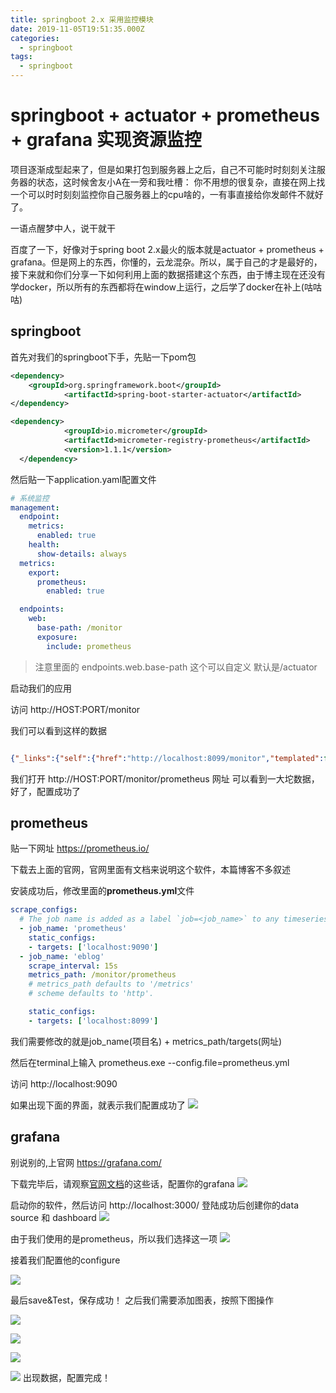 ```yaml
---
title: springboot 2.x 采用监控模块
date: 2019-11-05T19:51:35.000Z
categories:
  - springboot
tags:
  - springboot
---
```


# springboot + actuator + prometheus + grafana 实现资源监控

项目逐渐成型起来了，但是如果打包到服务器上之后，自己不可能时时刻刻关注服务器的状态，这时候舍友小A在一旁和我吐槽： 你不用想的很复杂，直接在网上找一个可以时时刻刻监控你自己服务器上的cpu啥的，一有事直接给你发邮件不就好了。

一语点醒梦中人，说干就干

百度了一下，好像对于spring boot 2.x最火的版本就是actuator + prometheus + grafana。但是网上的东西，你懂的，云龙混杂。所以，属于自己的才是最好的，接下来就和你们分享一下如何利用上面的数据搭建这个东西，由于博主现在还没有学docker，所以所有的东西都将在window上运行，之后学了docker在补上(咕咕咕)

## springboot

首先对我们的springboot下手，先贴一下pom包

```xml
<dependency>
    <groupId>org.springframework.boot</groupId>
            <artifactId>spring-boot-starter-actuator</artifactId>
</dependency>

<dependency>
            <groupId>io.micrometer</groupId>
            <artifactId>micrometer-registry-prometheus</artifactId>
            <version>1.1.1</version>
  </dependency>
```

然后贴一下application.yaml配置文件

```yaml
# 系统监控
management:
  endpoint:
    metrics:
      enabled: true
    health:
      show-details: always
  metrics:
    export:
      prometheus:
        enabled: true

  endpoints:
    web:
      base-path: /monitor
      exposure:
        include: prometheus
```

> 注意里面的 endpoints.web.base-path 这个可以自定义 默认是/actuator

启动我们的应用

访问 http://HOST:PORT/monitor

我们可以看到这样的数据

```json

{"_links":{"self":{"href":"http://localhost:8099/monitor","templated":false},"prometheus":{"href":"http://localhost:8099/monitor/prometheus","templated":false}}}
```

我们打开 http://HOST:PORT/monitor/prometheus 网址 可以看到一大坨数据，好了，配置成功了

## prometheus

贴一下网址 https://prometheus.io/

下载去上面的官网，官网里面有文档来说明这个软件，本篇博客不多叙述

安装成功后，修改里面的**prometheus.yml**文件

```yml
scrape_configs:
  # The job name is added as a label `job=<job_name>` to any timeseries scraped from this config.
  - job_name: 'prometheus'
    static_configs:
    - targets: ['localhost:9090']
  - job_name: 'eblog'
    scrape_interval: 15s
    metrics_path: /monitor/prometheus
    # metrics_path defaults to '/metrics'
    # scheme defaults to 'http'.

    static_configs:
    - targets: ['localhost:8099']
```

我们需要修改的就是job\_name(项目名) + metrics\_path/targets(网址)

然后在terminal上输入 prometheus.exe --config.file=prometheus.yml

访问 http://localhost:9090

如果出现下面的界面，就表示我们配置成功了 ![](https://s2.ax1x.com/2019/11/05/M9Fkyn.png)

## grafana

别说别的,上官网 https://grafana.com/

下载完毕后，请观察[官网文档](https://grafana.com/docs/installation/windows/)的这些话，配置你的grafana ![](https://s2.ax1x.com/2019/11/05/M9F2tS.png)

启动你的软件，然后访问 http://localhost:3000/ 登陆成功后创建你的data source 和 dashboard ![](https://s2.ax1x.com/2019/11/05/M9F5Xn.png)

由于我们使用的是prometheus，所以我们选择这一项 ![](https://s2.ax1x.com/2019/11/05/M9FxXR.png)

接着我们配置他的configure

![](https://s2.ax1x.com/2019/11/05/M9kA9e.png)

最后save\&Test，保存成功！ 之后我们需要添加图表，按照下图操作

![](https://s2.ax1x.com/2019/11/05/M9kDCF.png)

![](https://s2.ax1x.com/2019/11/05/M9kogH.png)

![](https://s2.ax1x.com/2019/11/05/M9kqbt.png)

![](https://s2.ax1x.com/2019/11/05/M9APrn.png) 出现数据，配置完成！
